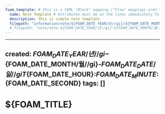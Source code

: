 ```yaml
---
foam_template: # this is a YAML "Block" mapping ("Flow" mappings aren't supported)
  name: Note Template # Attributes must be on the lines immediately following `foam_template`
  description: This is simple note template
  filepath: "information/note/${FOAM_DATE_YEAR/년//gi}/${FOAM_DATE_MONTH/월//gi}/${FOAM_DATE_YEAR/년//gi}-${FOAM_DATE_MONTH/월//gi}-${FOAM_DATE_DATE/일//gi}_${FOAM_TITLE}.md"
  # filepath: "note/note-${FOAM_DATE_YEAR/년//gi}-${FOAM_DATE_MONTH/월//gi}-${FOAM_DATE_DATE/일//gi}.md"
---
```


<!-- The actual contents of the template begin after the `---` thematic break immediately below this line-->
---
created: ${FOAM_DATE_YEAR/년//gi}-${FOAM_DATE_MONTH/월//gi}-${FOAM_DATE_DATE/일//gi}T${FOAM_DATE_HOUR}:${FOAM_DATE_MINUTE}:${FOAM_DATE_SECOND}
tags: []
---

# ${FOAM_TITLE}